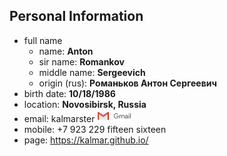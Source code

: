## Personal Information

+ full name
  + name: __Anton__
  + sir name: __Romankov__
  + middle name: __Sergeevich__
  + origin (rus): __Романьков Антон Сергеевич__
+ birth date: __10/18/1986__
+ location: __Novosibirsk, Russia__
+ email: kalmarster ![mail](resources/mail.png)
+ mobile: +7 923 229 fifteen sixteen
+ page: https://kalmar.github.io/

